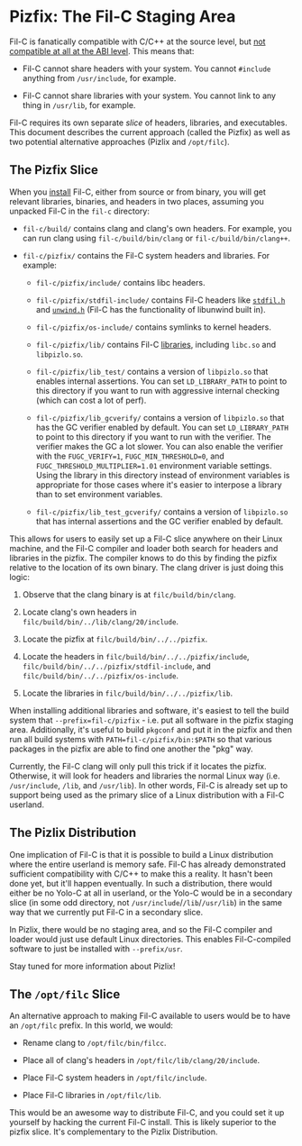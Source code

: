 # Pizfix: The Fil-C Staging Area

Fil-C is fanatically compatible with C/C++ at the source level, but [not compatible at all at the ABI level](runtime.html). This means that:

- Fil-C cannot share headers with your system. You cannot `#include` anything from `/usr/include`, for example.

- Fil-C cannot share libraries with your system. You cannot link to any thing in `/usr/lib`, for example.

Fil-C requires its own separate *slice* of headers, libraries, and executables. This document describes the current approach (called the Pizfix) as well as two potential alternative approaches (Pizlix and `/opt/filc`).

## The Pizfix Slice

When you [install](installation.html) Fil-C, either from source or from binary, you will get relevant libraries, binaries, and headers in two places, assuming you unpacked Fil-C in the `fil-c` directory:

- `fil-c/build/` contains clang and clang's own headers. For example, you can run clang using `fil-c/build/bin/clang` or `fil-c/build/bin/clang++`.

- `fil-c/pizfix/` contains the Fil-C system headers and libraries. For example:

    - `fil-c/pizfix/include/` contains libc headers.

    - `fil-c/pizfix/stdfil-include/` contains Fil-C headers like [`stdfil.h`](stdfil.html) and [`unwind.h`](https://github.com/pizlonator/fil-c/blob/deluge/filc/include/unwind.h) (Fil-C has the functionality of libunwind built in).

    - `fil-c/pizfix/os-include/` contains symlinks to kernel headers.

    - `fil-c/pizfix/lib/` contains Fil-C [libraries](runtime.html), including `libc.so` and `libpizlo.so`.

    - `fil-c/pizfix/lib_test/` contains a version of `libpizlo.so` that enables internal assertions. You can set `LD_LIBRARY_PATH` to point to this directory if you want to run with aggressive internal checking (which can cost a lot of perf).

    - `fil-c/pizfix/lib_gcverify/` contains a version of `libpizlo.so` that has the GC verifier enabled by default. You can set `LD_LIBRARY_PATH` to point to this directory if you want to run with the verifier. The verifier makes the GC a lot slower. You can also enable the verifier with the `FUGC_VERIFY=1`, `FUGC_MIN_THRESHOLD=0`, and `FUGC_THRESHOLD_MULTIPLIER=1.01` environment variable settings. Using the library in this directory instead of environment variables is appropriate for those cases where it's easier to interpose a library than to set environment variables.

    - `fil-c/pizfix/lib_test_gcverify/` contains a version of `libpizlo.so` that has internal assertions and the GC verifier enabled by default.

This allows for users to easily set up a Fil-C slice anywhere on their Linux machine, and the Fil-C compiler and loader both search for headers and libraries in the pizfix. The compiler knows to do this by finding the pizfix relative to the location of its own binary. The clang driver is just doing this logic:

1. Observe that the clang binary is at `filc/build/bin/clang`.

2. Locate clang's own headers in `filc/build/bin/../lib/clang/20/include`.

3. Locate the pizfix at `filc/build/bin/../../pizfix`.

4. Locate the headers in `filc/build/bin/../../pizfix/include`, `filc/build/bin/../../pizfix/stdfil-include`, and `filc/build/bin/../../pizfix/os-include`.

5. Locate the libraries in `filc/build/bin/../../pizfix/lib`.

When installing additional libraries and software, it's easiest to tell the build system that `--prefix=fil-c/pizfix` - i.e. put all software in the pizfix staging area. Additionally, it's useful to build `pkgconf` and put it in the pizfix and then run all build systems with `PATH=fil-c/pizfix/bin:$PATH` so that various packages in the pizfix are able to find one another the "pkg" way.

Currently, the Fil-C clang will only pull this trick if it locates the pizfix. Otherwise, it will look for headers and libraries the normal Linux way (i.e. `/usr/include`, `/lib`, and `/usr/lib`). In other words, Fil-C is already set up to support being used as the primary slice of a Linux distribution with a Fil-C userland.

## The Pizlix Distribution

One implication of Fil-C is that it is possible to build a Linux distribution where the entire userland is memory safe. Fil-C has already demonstrated sufficient compatibility with C/C++ to make this a reality. It hasn't been done yet, but it'll happen eventually. In such a distribution, there would either be no Yolo-C at all in userland, or the Yolo-C would be in a secondary slice (in some odd directory, not `/usr/include`/`/lib`/`/usr/lib`) in the same way that we currently put Fil-C in a secondary slice.

In Pizlix, there would be no staging area, and so the Fil-C compiler and loader would just use default Linux directories. This enables Fil-C-compiled software to just be installed with `--prefix/usr`.

Stay tuned for more information about Pizlix!

## The `/opt/filc` Slice

An alternative approach to making Fil-C available to users would be to have an `/opt/filc` prefix. In this world, we would:

- Rename clang to `/opt/filc/bin/filcc`.

- Place all of clang's headers in `/opt/filc/lib/clang/20/include`.

- Place Fil-C system headers in `/opt/filc/include`.

- Place Fil-C libraries in `/opt/filc/lib`.

This would be an awesome way to distribute Fil-C, and you could set it up yourself by hacking the current Fil-C install. This is likely superior to the pizfix slice. It's complementary to the Pizlix Distribution.



